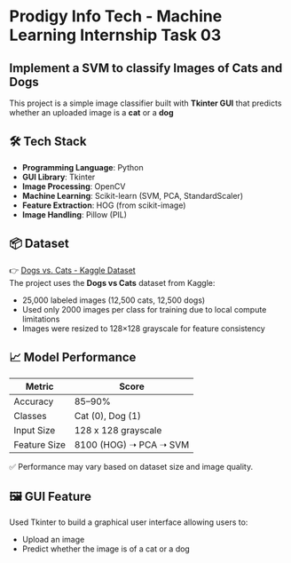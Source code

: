 # Prodigy Info Tech - Machine Learning Internship Task 03  
## Implement a SVM to classify Images of Cats and Dogs  

This project is a simple image classifier built with **Tkinter GUI** that predicts whether an uploaded image is a **cat** or a **dog**  

## 🛠️ Tech Stack

- **Programming Language**: Python
- **GUI Library**: Tkinter
- **Image Processing**: OpenCV
- **Machine Learning**: Scikit-learn (SVM, PCA, StandardScaler)
- **Feature Extraction**: HOG (from scikit-image)
- **Image Handling**: Pillow (PIL)

## 📦 Dataset  
👉 [Dogs vs. Cats - Kaggle Dataset](https://www.kaggle.com/c/dogs-vs-cats/data)  
The project uses the **Dogs vs Cats** dataset from Kaggle:  

- 25,000 labeled images (12,500 cats, 12,500 dogs)
- Used only 2000 images per class for training due to local compute limitations
- Images were resized to 128×128 grayscale for feature consistency

## 📈 Model Performance  

| Metric      | Score   |  
|-------------|---------|  
| Accuracy    | 85–90%  |  
| Classes     | Cat (0), Dog (1) |  
| Input Size  | 128 x 128 grayscale |  
| Feature Size| 8100 (HOG) ➝ PCA ➝ SVM |  

✅ Performance may vary based on dataset size and image quality.  

## 🖼️ GUI Feature  
Used Tkinter to build a graphical user interface allowing users to:  

- Upload an image
- Predict whether the image is of a cat or a dog
